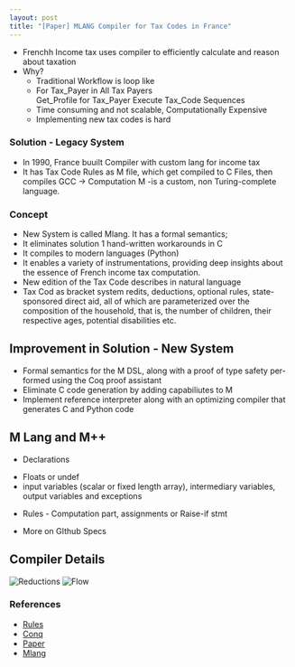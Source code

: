 ```yaml
---
layout: post
title: "[Paper] MLANG Compiler for Tax Codes in France" 
---
```


* Frenchh Income tax uses compiler to efficiently calculate and reason about taxation
* Why? 
	+ Traditional Workflow is loop like
	+ For Tax_Payer in  All Tax Payers	
		Get_Profile for Tax_Payer
		Execute Tax_Code Sequences
	+ Time consuming and not scalable, Computationally Expensive
	+ Implementing new tax codes is hard

### Solution - Legacy System
*  In 1990, France buuilt Compiler with custom lang for income tax
*  It has Tax Code Rules as M file, which get compiled to C Files, then compiles GCC -> Computation
 M -is a custom, non Turing-complete language. 
	
### Concept

*  New System is called Mlang. It has a formal semantics; 
*  It eliminates solution 1 hand-written workarounds in C
*  It compiles to modern languages (Python)
*  It enables a variety of instrumentations, providing deep insights about the essence of French income tax computation. 
* New edition of the Tax Code describes in natural language
* Tax Cod as bracket system redits, deductions, optional rules, state-sponsored direct aid, all of which are parameterized over the composition of the household, that is, the number of children, their respective
ages, potential disabilities etc.


 
## Improvement in Solution -  New System
* Formal semantics for the M DSL, along with a proof of type safety per-formed using the Coq proof assistant 
* Eliminate C code generation by adding capabiliutes to M 
* Implement reference interpreter along with an optimizing compiler that generates C and Python code 
 

## M Lang and M++
*  Declarations
  + Floats or undef 
  + input variables (scalar or fixed length array), intermediary variables, output variables and exceptions
* Rules  - Computation part, assignments or Raise-if stmt

* More on GIthub Specs

## Compiler Details
![Reductions]({{site.url}}/public/mlang/reductions.jpg "Reductions")
![Flow]({{site.url}}/public/mlang/compilation.jpg "Compilation") 

### References
* [Rules](https://gitlab.adullact.net/dgfip/ir-calcul/-/tree/master/sources2011m_9_6)
* [Conq]()
* [Paper](https://arxiv.org/pdf/2011.07966.pdf)
* [Mlang](https://mlanguage.github.io/mlang/mlang/index.html)